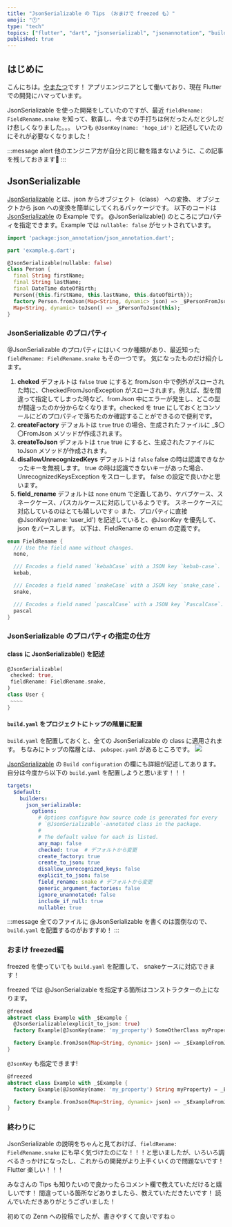 ```yaml
---
title: "JsonSerializable の Tips （おまけで freezed も）"
emoji: "🕐"
type: "tech"
topics: ["flutter", "dart", "jsonserializabl", "jsonannotation", "buildrunner"]
published: true
---
```


## はじめに

こんにちは。[やまたつ](https://twitter.com/yamatatsu109_ja)です！
アプリエンジニアとして働いており、現在 Flutter での開発にハマっています。

JsonSerializable を使った開発をしていたのですが、最近 `fieldRename: FieldRename.snake` を知って、歓喜し、今までの手打ちは何だったんだと少しだけ悲しくなりました。。。
いつも `@JsonKey(name: 'hoge_id')` と記述していたのにそれが必要なくなりました！

:::message alert
他のエンジニア方が自分と同じ轍を踏まないように、この記事を残しておきます🚀
:::


## JsonSerializable

[JsonSerializable](https://pub.dev/packages/json_serializable) とは、json からオブジェクト（class） への変換、 オブジェクトから json への変換を簡単にしてくれるパッケージです。
以下のコードは [JsonSerializable](https://pub.dev/packages/json_serializable) の Example です。
@JsonSerializable() のところにプロパティを指定できます。Example では `nullable: false` がセットされています。

```dart
import 'package:json_annotation/json_annotation.dart';

part 'example.g.dart';

@JsonSerializable(nullable: false)
class Person {
  final String firstName;
  final String lastName;
  final DateTime dateOfBirth;
  Person({this.firstName, this.lastName, this.dateOfBirth});
  factory Person.fromJson(Map<String, dynamic> json) => _$PersonFromJson(json);
  Map<String, dynamic> toJson() => _$PersonToJson(this);
}
```

### JsonSerializable のプロパティ

@JsonSerializable のプロパティにはいくつか種類があり、最近知った `fieldRename: FieldRename.snake` もその一つです。
気になったものだけ紹介します。

1. **cheked** 
デフォルトは `false` 
true にすると fromJson 中で例外がスローされた時に、CheckedFromJsonException がスローされます。例えば、型を間違って指定してしまった時など、fromJson 中にエラーが発生し、どこの型が間違ったのか分からなくなります。checked を true にしておくとコンソールにどのプロパティで落ちたのか確認することができるので便利です。
2. **createFactory**
デフォルトは `true`
true の場合、生成されたファイルに _$〇〇FromJson メソッドが作成されます。
3. **createToJson**
デフォルトは `true`
true にすると、生成されたファイルに toJson メソッドが作成されます。
4. **disallowUnrecognizedKeys**
デフォルトは `false`
false の時は認識できなかったキーを無視します。
true の時は認識できないキーがあった場合、UnrecognizedKeysException をスローします。
false の設定で良いかと思います。
5. **field_rename**
デフォルトは `none`
enum で定義してあり、ケバブケース、スネークケース、パスカルケースに対応しているようです。
スネークケースに対応しているのはとても嬉しいです☺️
また、プロパティに直接 @JsonKey(name: 'user_id') を記述していると、@JsonKey を優先して、json をパースします。
以下は、FieldRename の enum の定義です。

```dart
enum FieldRename {
  /// Use the field name without changes.
  none,

  /// Encodes a field named `kebabCase` with a JSON key `kebab-case`.
  kebab,

  /// Encodes a field named `snakeCase` with a JSON key `snake_case`.
  snake,

  /// Encodes a field named `pascalCase` with a JSON key `PascalCase`.
  pascal
}

```

### JsonSerializable のプロパティの指定の仕方

#### class に JsonSerializable() を記述

 ```dart
@JsonSerializable(
  checked: true,
  fieldRename: FieldRename.snake,
)
class User {
  ~~~~
}
```

#### `build.yaml` をプロジェクトにトップの階層に配置

`build.yaml` を配置しておくと、全ての JsonSerializable の class に適用されます。
ちなみにトップの階層とは、  `pubspec.yaml` があるところです。
![](https://storage.googleapis.com/zenn-user-upload/rfgutgxjqdzwb605wnc9t6j1khxi)

[JsonSerializable](https://pub.dev/packages/json_serializable) の `Build configuration` の欄にも詳細が記述してあります。
自分は今度から以下の `build.yaml` を配置しようと思います！！！

```yaml:build.yaml
targets:
  $default:
    builders:
      json_serializable:
        options:
          # Options configure how source code is generated for every
          # `@JsonSerializable`-annotated class in the package.
          #
          # The default value for each is listed.
          any_map: false
          checked: true  # デフォルトから変更
          create_factory: true
          create_to_json: true
          disallow_unrecognized_keys: false
          explicit_to_json: false
          field_rename: snake # デフォルトから変更
          generic_argument_factories: false
          ignore_unannotated: false
          include_if_null: true
          nullable: true
```

:::message
全てのファイルに @JsonSerializable を書くのは面倒なので、 `build.yaml` を配置するのがおすすめ！
:::


### おまけ freezed編

freezed を使っていても `build.yaml` を配置して、 snakeケースに対応できます！


freezed では @JsonSerializable を指定する箇所はコンストラクターの上になります。
```dart
@freezed
abstract class Example with _$Example {
  @JsonSerializable(explicit_to_json: true)
  factory Example(@JsonKey(name: 'my_property') SomeOtherClass myProperty) = _Example;

  factory Example.fromJson(Map<String, dynamic> json) => _$ExampleFromJson(json);
}
```

`@JsonKey` も指定できます!
```dart
@freezed
abstract class Example with _$Example {
  factory Example(@JsonKey(name: 'my_property') String myProperty) = _Example;

  factory Example.fromJson(Map<String, dynamic> json) => _$ExampleFromJson(json);
}
```



### 終わりに

JsonSerializable の説明をちゃんと見ておけば、`fieldRename: FieldRename.snake` にも早く気づけたのにな！！！と思いましたが、いろいろ調べるきっかけになったし、これからの開発がより上手くいくので問題ないです！
Flutter 楽しい！！！

みなさんの Tips も知りたいので良かったらコメント欄で教えていただけると嬉しいです！
間違っている箇所などありましたら、教えていただきたいです！
読んでいただきありがとうございました！

初めての Zenn への投稿でしたが、書きやすくて良いですね☺️